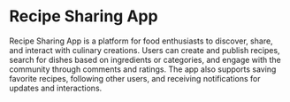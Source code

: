<h1>Recipe Sharing App</h1>
<p>Recipe Sharing App is a platform for food enthusiasts to discover, share, and interact with culinary creations. Users can create and publish recipes, search for dishes based on ingredients or categories, and engage with the community through comments and ratings. The app also supports saving favorite recipes, following other users, and receiving notifications for updates and interactions.</p>

